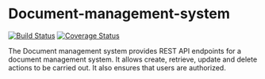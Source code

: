 # Document-management-system
[![Build Status](https://travis-ci.org/Andela-ddiei/Document-management-system.svg?branch=master)](https://travis-ci.org/Andela-ddiei/Document-management-system)
[![Coverage Status](https://coveralls.io/repos/github/Andela-ddiei/Document-management-system/badge.svg?branch=master)](https://coveralls.io/github/Andela-ddiei/Document-management-system?branch=master)

The Document management system provides REST API endpoints for a document management system. It allows create, retrieve, update and delete actions to be carried out. It also ensures that users are authorized.
